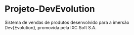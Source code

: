 # Projeto-DevEvolution
Sistema de vendas de produtos desenvolvido para a imersão Dev{Evolution}, promovida pela IXC Soft S.A.
